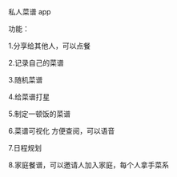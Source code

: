 私人菜谱 app

功能：

1.分享给其他人，可以点餐

2.记录自己的菜谱

3.随机菜谱 

4.给菜谱打星

5.制定一顿饭的菜谱

6.菜谱可视化 方便查阅，可以语音

7.日程规划

8.家庭餐谱，可以邀请人加入家庭，每个人拿手菜系


